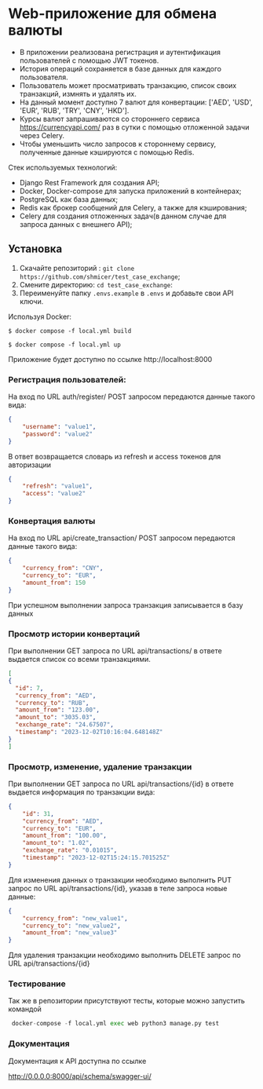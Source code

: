 # Web-приложение для обмена валюты

- В приложении реализована регистрация и аутентификация пользователей с помощью JWT токенов.
- История операций сохраняется в базе данных для каждого пользователя.
- Пользователь может просматривать транзакцию, список своих транзакций, измнять и удалять их.
- На данный момент доступно 7 валют для конвертации: ['AED', 'USD', 'EUR', 'RUB', 'TRY', 'CNY', 'HKD'].
- Курсы валют запрашиваются со стороннего сервиса https://currencyapi.com/ раз в сутки с помощью отложенной задачи через Celery.
- Чтобы уменьшить число запросов к стороннему сервису, полученные данные кэшируются с помощью Redis.

Стек используемых технологий:
* Django Rest Framework для создания API;
* Docker, Docker-compose для запуска приложений в контейнерах;
* PostgreSQL как база данных;
* Redis как брокер сообщений для Celery, а также для кэширования;
* Celery для создания отложенных задач(в данном случае для запроса данных с внешнего API);

## Установка

1. Скачайте репозиторий : `git clone https://github.com/shmicer/test_case_exchange`;
2. Смените директорию: `cd test_case_exchange`:
3. Переименуйте папку `.envs.example` в `.envs` и добавьте свои API ключи.

Используя Docker:

```
$ docker compose -f local.yml build

$ docker compose -f local.yml up

```

Приложение будет доступно по ссылке http://localhost:8000


### Регистрация пользователей:

На вход по URL auth/register/ POST запросом передаются данные такого вида:

```json
{
    "username": "value1",
    "password": "value2"
}

```

В ответ возвращается словарь из refresh и access токенов для авторизации

```json
{
    "refresh": "value1",
    "access": "value2"
}

```

### Конвертация валюты

На вход по URL api/create_transaction/ POST запросом передаются данные такого вида:

```json
{
    "currency_from": "CNY",
    "currency_to": "EUR",
    "amount_from": 150
}

```

При успешном выполнении запроса транзакция записывается в базу данных

### Просмотр истории конвертаций

При выполнении GET запроса по URL api/transactions/ в ответе выдается список со всеми транзакциями.

```json
[
{
  "id": 7,
  "currency_from": "AED",
  "currency_to": "RUB",
  "amount_from": "123.00",
  "amount_to": "3035.03",
  "exchange_rate": "24.67507",
  "timestamp": "2023-12-02T10:16:04.648148Z"
}
]
```

### Просмотр, изменение, удаление транзакции

При выполнении GET запроса по URL api/transactions/{id} в ответе выдается информация по транзакции вида:

```json
{
    "id": 31,
    "currency_from": "AED",
    "currency_to": "EUR",
    "amount_from": "100.00",
    "amount_to": "1.02",
    "exchange_rate": "0.01015",
    "timestamp": "2023-12-02T15:24:15.701525Z"
}
```
Для изменения данных о транзакции необходимо выполнить PUT запрос по URL api/transactions/{id}, указав в теле запроса новые данные:

```json
{
    "currency_from": "new_value1",
    "currency_to": "new_value2",
    "amount_from": "new_value3"
}
```

Для удаления транзакции необходимо выполнить DELETE запрос по URL api/transactions/{id}

### Тестирование

Так же в репозитории присутствуют тесты, которые можно запустить командой

```python
 docker-compose -f local.yml exec web python3 manage.py test
```
### Документация 

Документация к API доступна по ссылке

http://0.0.0.0:8000/api/schema/swagger-ui/
